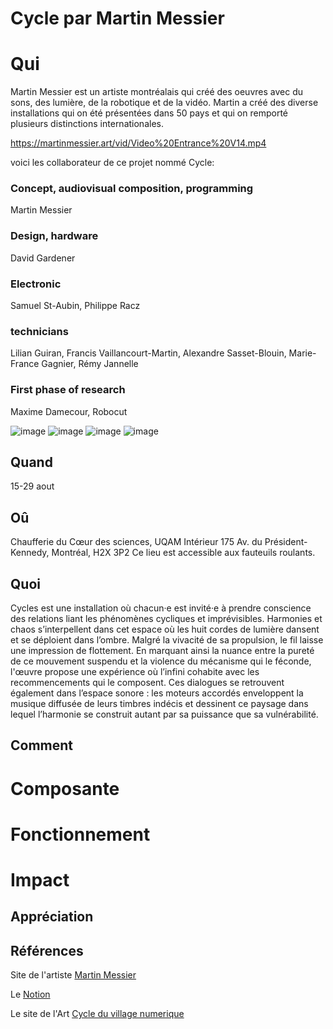 # Cycle par Martin Messier

# Qui
Martin Messier est un artiste montréalais qui créé des oeuvres avec du sons, des lumière, de la robotique et de la vidéo. Martin a créé des diverse installations qui on été présentées dans 50 pays et qui on remporté plusieurs distinctions internationales. 

https://martinmessier.art/vid/Video%20Entrance%20V14.mp4

voici les collaborateur de ce projet nommé Cycle: 

### Concept, audiovisual composition, programming
Martin Messier

### Design, hardware
David Gardener

### Electronic
Samuel St-Aubin, Philippe Racz

### technicians
Lilian Guiran, Francis Vaillancourt-Martin, Alexandre Sasset-Blouin, Marie-France Gagnier, Rémy Jannelle

### First phase of research
Maxime Damecour, Robocut

![image](https://github.com/user-attachments/assets/d276ac8a-f78a-468e-9473-a16e3042749f)
![image](https://github.com/user-attachments/assets/92ab3d81-fe21-4c42-9d9a-7c536e37f61a)
![image](https://github.com/user-attachments/assets/9ed55b8f-378c-4851-8dc2-5f89047f0c24)
![image](https://github.com/user-attachments/assets/22177f42-c1b9-4725-8ac8-487f9defbc3d)

## Quand
15-29 aout


## Oû
Chaufferie du Cœur des sciences, UQAM
Intérieur
175 Av. du Président-Kennedy, Montréal, H2X 3P2
Ce lieu est accessible aux fauteuils roulants. 

## Quoi
Cycles est une installation où chacun·e est invité·e à prendre conscience des relations liant les phénomènes cycliques et imprévisibles. Harmonies et chaos s’interpellent dans cet espace où les huit cordes de lumière dansent et se déploient dans l’ombre.
Malgré la vivacité de sa propulsion, le fil laisse une impression de flottement. En marquant ainsi la nuance entre la pureté de ce mouvement suspendu et la violence du mécanisme qui le féconde, l'œuvre propose une expérience où l’infini cohabite avec les recommencements qui le composent.
Ces dialogues se retrouvent également dans l’espace sonore : les moteurs accordés enveloppent la musique diffusée de leurs timbres indécis et dessinent ce paysage dans lequel l’harmonie se construit autant par sa puissance que sa vulnérabilité.


## Comment

# Composante 
# Fonctionnement
# Impact

## Appréciation

## Références

Site de l'artiste [Martin Messier](https://martinmessier.art) 

Le [Notion](https://14lieux.notion.site/Cycles-90bb1ce7606848d2860292edbceae302) 

Le site de l'Art [Cycle du village numerique](https://village-numerique.mutek.org/fr/installations/cycles-par-martin-messier) 

